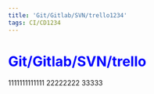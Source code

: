 ```yaml
---
title: 'Git/Gitlab/SVN/trello1234'
tags: CI/CD1234
---
```


<font color=blue>Git/Gitlab/SVN/trello</font>
=======
1111111111111
22222222
33333
